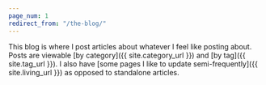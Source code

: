 ```yaml
---
page_num: 1
redirect_from: "/the-blog/"
---
```


This blog is where I post articles about whatever I feel like posting about. Posts are viewable [by category]({{ site.category_url }}) and [by tag]({{ site.tag_url }}). I also have [some pages I like to update semi-frequently]({{ site.living_url }}) as opposed to standalone articles.
